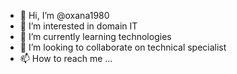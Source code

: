 - 👋 Hi, I’m @oxana1980
- 👀 I’m interested in domain IT
- 🌱 I’m currently learning technologies
- 💞️ I’m looking to collaborate on technical specialist 
- 📫 How to reach me ...

<!---
oxana1980/oxana1980 is a ✨ special ✨ repository because its `README.md` (this file) appears on your GitHub profile.
You can click the Preview link to take a look at your changes.
--->
